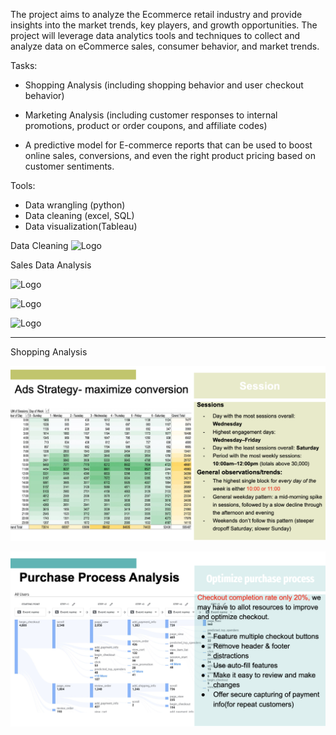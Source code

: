The project aims to analyze the Ecommerce retail industry and provide insights into the market trends, key players, and growth opportunities. The project will leverage data analytics tools and techniques to collect and analyze data on eCommerce sales, consumer behavior, and market trends.

Tasks:

- Shopping Analysis (including shopping behavior and user checkout behavior)

- Marketing Analysis (including customer responses to internal promotions, product or order coupons, and affiliate codes)

- A predictive model for E-commerce reports that can be used to boost online sales, conversions, and even the right product pricing based on customer sentiments.

Tools: 

- Data wrangling (python)
- Data cleaning (excel, SQL)
- Data visualization(Tableau)

Data Cleaning
![Logo](https://github.com/JerylLee/EcommerceMarketAnalysis/blob/main/data%20cleaning.png?raw=true)

Sales Data Analysis

![Logo](https://github.com/JerylLee/EcommerceMarketAnalysis/blob/main/Sales%20details.png?raw=true)

![Logo](https://github.com/JerylLee/EcommerceMarketAnalysis/blob/main/Customer%20details.png?raw=true)

![Logo](https://github.com/JerylLee/EcommerceMarketAnalysis/blob/main/Product%20details.png?raw=true)

--------------------------------
Shopping Analysis

![Logo](https://github.com/JerylLee/Ecommerce-process-flow-analysis/blob/main/Screen%20Shot%202022-12-30%20at%208.53.48%20AM.png?raw=true)

![Logo](https://github.com/JerylLee/Ecommerce-process-flow-analysis/blob/main/Screen%20Shot%202022-12-30%20at%208.54.00%20AM.png?raw=true)



